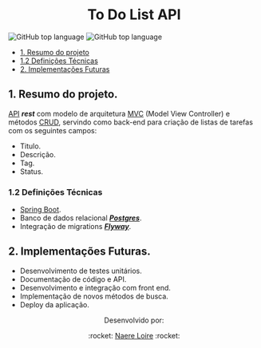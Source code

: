 <h1 align="center">To Do List API</h1>

![GitHub top language](https://img.shields.io/github/languages/top/naereloire/to_do_list_API?style=for-the-badge)
![GitHub top language](https://img.shields.io/github/languages/top/naereloire/to_do_list_API?label=spring%20boot&style=for-the-badge)
 
 - [1. Resumo do projeto](#1-resumo-do-projeto)
 - [1.2 Definições Técnicas](#1.2-definicoes-tecnicas)
 - [2. Implementações Futuras](#2-implementacoes-futuras)

## 1. Resumo do projeto.   
[API](https://medium.com/@rullyalves/o-que-s%C3%A3o-apis-e-requisi%C3%A7%C3%B5es-http-919238f48206)  **_rest_** com
 modelo de arquitetura [MVC](https://www.profissionaisti.com.br/o-conceito-e-as-duvidas-sobre-o-mvc/) (Model View
  Controller) e métodos [CRUD](https://www.codecademy.com/articles/what-is-crud), servindo como back-end para criação
   de listas de tarefas com os seguintes campos:

* Titulo.
* Descrição.
* Tag.
* Status.

### 1.2 Definições Técnicas
* [Spring Boot](https://spring.io/guides/gs/spring-boot/).
* Banco de dados relacional [**_Postgres_**](https://www.postgresql.org/).
* Integração de migrations [**_Flyway_**](https://flywaydb.org/documentation/usage/maven/).

## 2. Implementações Futuras.
- Desenvolvimento de testes unitários.
- Documentação de código e API.
- Desenvolvimento e integração com front end.
- Implementação de novos métodos de busca.
- Deploy da aplicação.

<p align="center">
Desenvolvido por: 
<p/>

<p align="center">
:rocket:
 <a href="https://github.com/naereloire">Naere Loire</a> :rocket:
<p/>


